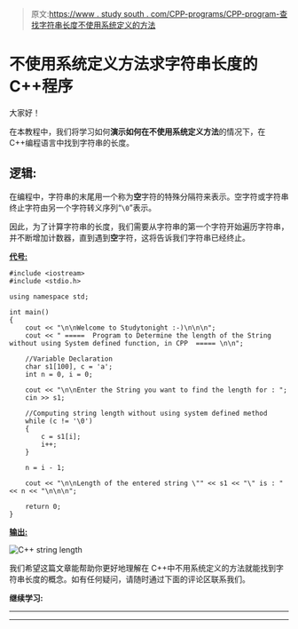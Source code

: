 > 原文:[https://www . study south . com/CPP-programs/CPP-program-查找字符串长度不使用系统定义的方法](https://www.studytonight.com/cpp-programs/cpp-program-to-find-length-of-string-without-using-system-defined-method)

# 不使用系统定义方法求字符串长度的 C++程序

大家好！

在本教程中，我们将学习如何**演示如何在不使用系统定义方法**的情况下，在 C++编程语言中找到字符串的长度。

## 逻辑:

在编程中，字符串的末尾用一个称为**空**字符的特殊分隔符来表示。空字符或字符串终止字符由另一个字符转义序列“`\0`”表示。

因此，为了计算字符串的长度，我们需要从字符串的第一个字符开始遍历字符串，并不断增加计数器，直到遇到**空**字符，这将告诉我们字符串已经终止。

<u>**代号:**</u>

```
#include <iostream>
#include <stdio.h>

using namespace std;

int main()
{
    cout << "\n\nWelcome to Studytonight :-)\n\n\n";
    cout << " =====  Program to Determine the length of the String without using System defined function, in CPP  ===== \n\n";

    //Variable Declaration
    char s1[100], c = 'a';
    int n = 0, i = 0;

    cout << "\n\nEnter the String you want to find the length for : ";
    cin >> s1;

    //Computing string length without using system defined method
    while (c != '\0')
    {
        c = s1[i];
        i++;
    }

    n = i - 1;

    cout << "\n\nLength of the entered string \"" << s1 << "\" is : " << n << "\n\n\n";

    return 0;
} 
```

<u>**输出:**</u>

![C++ string length](../Images/0d2b9fc3ad850ff5ffd216cd00580112.png)

我们希望这篇文章能帮助你更好地理解在 C++中不用系统定义的方法就能找到字符串长度的概念。如有任何疑问，请随时通过下面的评论区联系我们。

**继续学习:**

* * *

* * *